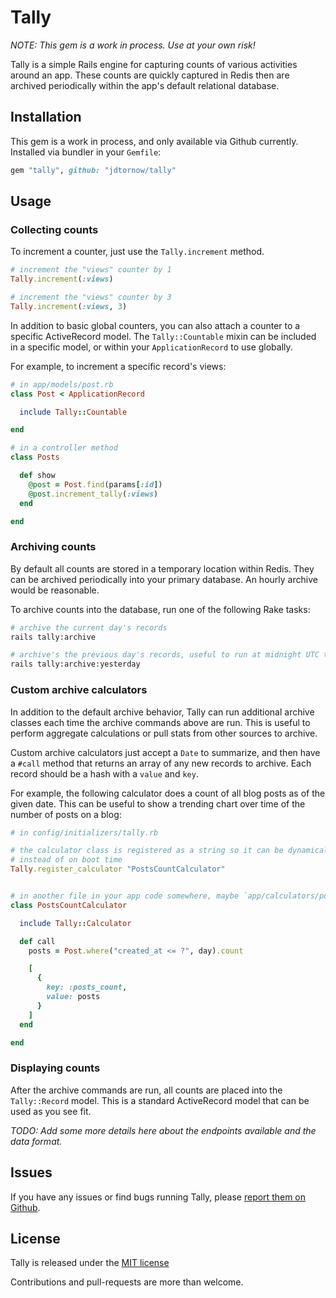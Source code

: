 # Tally

_NOTE: This gem is a work in process. Use at your own risk!_

Tally is a simple Rails engine for capturing counts of various activities around an app. These counts are quickly captured in Redis then are archived periodically within the app's default relational database.

## Installation

This gem is a work in process, and only available via Github currently. Installed via bundler in your `Gemfile`:

```ruby
gem "tally", github: "jdtornow/tally"
```

## Usage

### Collecting counts

To increment a counter, just use the `Tally.increment` method.

```ruby
# increment the "views" counter by 1
Tally.increment(:views)

# increment the "views" counter by 3
Tally.increment(:views, 3)
```

In addition to basic global counters, you can also attach a counter to a specific ActiveRecord model. The `Tally::Countable` mixin can be included in a specific model, or within your `ApplicationRecord` to use globally.

For example, to increment a specific record's views:

```ruby
# in app/models/post.rb
class Post < ApplicationRecord

  include Tally::Countable

end

# in a controller method
class Posts

  def show
    @post = Post.find(params[:id])
    @post.increment_tally(:views)
  end

end
```

### Archiving counts

By default all counts are stored in a temporary location within Redis. They can be archived periodically into your primary database. An hourly archive would be reasonable.

To archive counts into the database, run one of the following Rake tasks:

```bash
# archive the current day's records
rails tally:archive

# archive's the previous day's records, useful to run at midnight UTC to capture the previous day's counts
rails tally:archive:yesterday
```

### Custom archive calculators

In addition to the default archive behavior, Tally can run additional archive classes each time the archive commands above are run. This is useful to perform aggregate calculations or pull stats from other sources to archive.

Custom archive calculators just accept a `Date` to summarize, and then have a `#call` method that returns an array of any new records to archive. Each record should be a hash with a `value` and `key`.

For example, the following calculator does a count of all blog posts as of the given date. This can be useful to show a trending chart over time of the number of posts on a blog:

```ruby
# in config/initializers/tally.rb

# the calculator class is registered as a string so it can be dynamically loaded as needed,
# instead of on boot time
Tally.register_calculator "PostsCountCalculator"


# in another file in your app code somewhere, maybe `app/calculators/posts_count_calculator.rb`
class PostsCountCalculator

  include Tally::Calculator

  def call
    posts = Post.where("created_at <= ?", day).count

    [
      {
        key: :posts_count,
        value: posts
      }
    ]
  end

end
```

### Displaying counts

After the archive commands are run, all counts are placed into the `Tally::Record` model. This is a standard ActiveRecord model that can be used as you see fit.

_TODO: Add some more details here about the endpoints available and the data format._

## Issues

If you have any issues or find bugs running Tally, please [report them on Github](https://github.com/jdtornow/tally/issues).

## License

Tally is released under the [MIT license](http://www.opensource.org/licenses/MIT)

Contributions and pull-requests are more than welcome.
